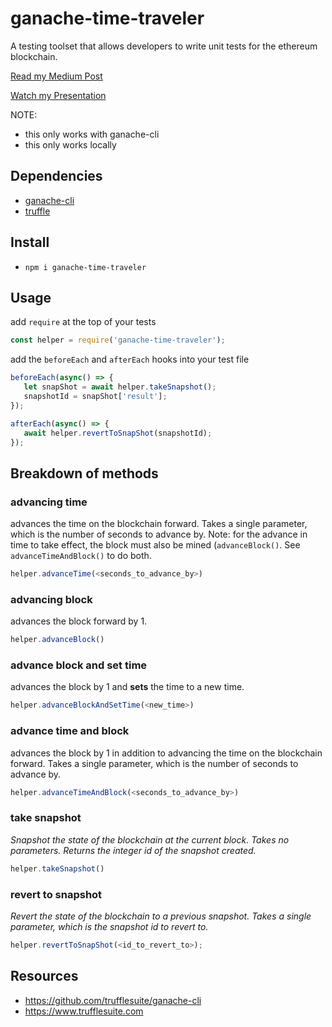 # ganache-time-traveler
A testing toolset that allows developers to write unit tests for the ethereum blockchain.

[Read my Medium Post](https://medium.com/fluidity/standing-the-time-of-test-b906fcc374a9)

[Watch my Presentation](https://photos.app.goo.gl/6qkd5AN2BthxkY2K6)


NOTE:
- this only works with ganache-cli
- this only works locally

## Dependencies
- [ganache-cli](https://github.com/trufflesuite/ganache-cli)
- [truffle](https://www.trufflesuite.com/docs/truffle/getting-started/installation)

## Install
- `npm i ganache-time-traveler`

## Usage
add `require` at the top of your tests
```javascript
const helper = require('ganache-time-traveler');
```

add the `beforeEach` and `afterEach` hooks into your test file
 ```javascript
beforeEach(async() => {
    let snapShot = await helper.takeSnapshot();
    snapshotId = snapShot['result'];
});

afterEach(async() => {
    await helper.revertToSnapShot(snapshotId);
});
 ```

## Breakdown of methods
### advancing time
advances the time on the blockchain forward. Takes a single parameter, which is the number of seconds to advance by.
Note: for the advance in time to take effect, the block must also be mined (`advanceBlock()`. See `advanceTimeAndBlock()` to do both. 
```javascript
helper.advanceTime(<seconds_to_advance_by>)
```
### advancing block
advances the block forward by 1.
```javascript
helper.advanceBlock()
```
### advance block and set time
advances the block by 1 and **sets** the time to a new time.
```javascript
helper.advanceBlockAndSetTime(<new_time>)
```
### advance time and block
advances the block by 1 in addition to advancing the time on the blockchain forward. Takes a single parameter, which is the number of seconds to advance by.
```javascript
helper.advanceTimeAndBlock(<seconds_to_advance_by>)
```
### take snapshot
_Snapshot the state of the blockchain at the current block. Takes no parameters. Returns the integer id of the snapshot created._
```javascript
helper.takeSnapshot()
```
### revert to snapshot
_Revert the state of the blockchain to a previous snapshot. Takes a single parameter, which is the snapshot id to revert to._
```javascript
helper.revertToSnapShot(<id_to_revert_to>);
```
## Resources
- https://github.com/trufflesuite/ganache-cli
- https://www.trufflesuite.com
